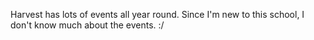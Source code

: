 Harvest has lots of events all year round. Since I'm new to this school, I don't know much about the events. :/
